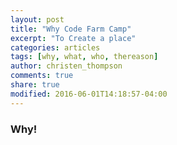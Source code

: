 ```yaml
---
layout: post
title: "Why Code Farm Camp"
excerpt: "To Create a place"
categories: articles
tags: [why, what, who, thereason]
author: christen_thompson
comments: true
share: true
modified: 2016-06-01T14:18:57-04:00
---
```


### Why!
